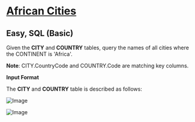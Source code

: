 # [African Cities](https://www.hackerrank.com/challenges/african-cities/problem?isFullScreen=true)

## Easy, SQL (Basic)
Given the **CITY** and **COUNTRY** tables, query the names of all cities where the CONTINENT is 'Africa'.

**Note**: CITY.CountryCode and COUNTRY.Code are matching key columns.

**Input Format**

The **CITY** and **COUNTRY** table is described as follows:

![Image](https://github.com/user-attachments/assets/062b2955-84c2-48bb-83f9-2834b51625b2)


![Image](https://github.com/user-attachments/assets/d273fa94-99e4-4f9c-8002-cfb7a9297dfc)